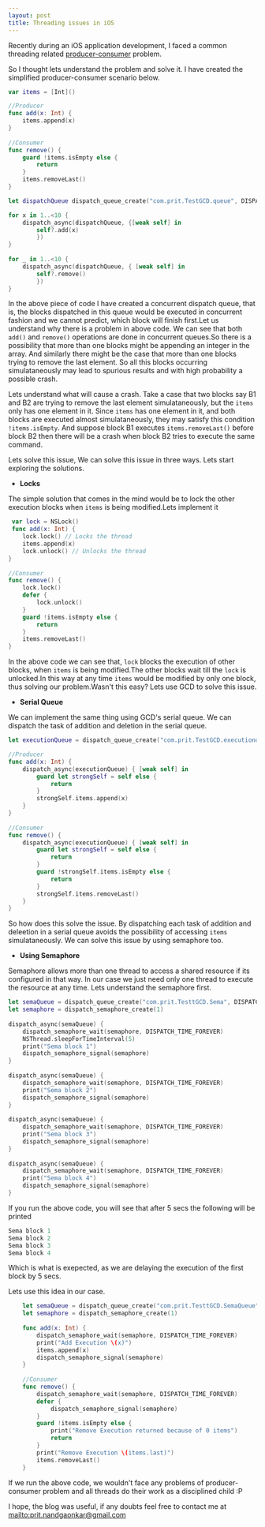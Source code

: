 ```yaml
---
layout: post
title: Threading issues in iOS
---
```


Recently during an iOS application development, I faced a common threading related [producer-consumer](https://en.wikipedia.org/wiki/Producer%E2%80%93consumer_problem) problem. 

So I thought lets understand the problem and solve it. I have created the simplified producer-consumer scenario below.

```swift
var items = [Int]()

//Producer
func add(x: Int) {
    items.append(x)
}
    
//Consumer
func remove() {
    guard !items.isEmpty else {
        return
    }
    items.removeLast()
}

let dispatchQueue dispatch_queue_create("com.prit.TestGCD.queue", DISPATCH_QUEUE_CONCURRENT)

for x in 1..<10 {
    dispatch_async(dispatchQueue, {[weak self] in
        self?.add(x)
        })
}
    
for _ in 1..<10 {
    dispatch_async(dispatchQueue, { [weak self] in
        self?.remove()
        })
}
```

In the above piece of code I have created a concurrent dispatch queue, that is, the blocks dispatched in this queue would be executed in concurrent fashion and we cannot predict, which block will finish first.Let us understand why there is a problem in above code. We can see that both `add()` and `remove()` operations are done in concurrent queues.So there is a possibility that more than one blocks might be appending an integer in the array. And similarly there might be the case that more than one blocks trying to remove the last element. So all this blocks occurring simulataneously may lead to spurious results and with high probability a possible crash. 

Lets understand what will cause a crash. Take a case that two blocks say B1 and B2 are trying to remove the last element simulataneously, but the `items` only has one element in it. Since `items` has one element in it, and both blocks are executed almost simulataneously, they may satisfy this condition `!items.isEmpty`. And suppose block B1 executes `items.removeLast()` before block B2 then there will be a crash when block B2 tries to execute the same command.

Lets solve this issue, We can solve this issue in three ways. Lets start exploring the solutions.

* **Locks**
	
The simple solution that comes in the mind would be to lock the other execution blocks when `items` is being modified.Lets implement it
	
```swift
 var lock = NSLock()
 func add(x: Int) {
    lock.lock() // Locks the thread
    items.append(x)
    lock.unlock() // Unlocks the thread
}
    
//Consumer
func remove() {
    lock.lock()
    defer {
    	lock.unlock()
    }
    guard !items.isEmpty else {
        return
    }
    items.removeLast()
}

```
In the above code we can see that, `lock` blocks the execution of other blocks, when `items` is being modified.The other blocks wait till the `lock` is unlocked.In this way at any time `items` would be modified by only one block, thus solving our problem.Wasn't this easy? Lets use GCD to solve this issue.

* **Serial Queue**

We can implement the same thing using GCD's serial queue. We can dispatch the task of addition and deletion in the serial queue.

```swift
let executionQueue = dispatch_queue_create("com.prit.TestGCD.executionqueue", DISPATCH_QUEUE_SERIAL)

//Producer
func add(x: Int) {
    dispatch_async(executionQueue) { [weak self] in
        guard let strongSelf = self else {
            return
        }
        strongSelf.items.append(x)
    }
}
    
//Consumer
func remove() {
    dispatch_async(executionQueue) { [weak self] in
        guard let strongSelf = self else {
            return
        }
        guard !strongSelf.items.isEmpty else {
            return
        }
        strongSelf.items.removeLast()
    }
}

```

So how does this solve the issue. By dispatching each task of addition and deleetion in a serial queue avoids the possibility of accessing `items` simulataneously.
We can solve this issue by using semaphore too. 

* **Using Semaphore**

Semaphore allows more than one thread to access a shared resource if its configured in that way. In our case we just need only one thread to execute the resource at any time. Lets understand the semaphore first.

```swift
let semaQueue = dispatch_queue_create("com.prit.TesttGCD.Sema", DISPATCH_QUEUE_CONCURRENT)
let semaphore = dispatch_semaphore_create(1)
    
dispatch_async(semaQueue) {
    dispatch_semaphore_wait(semaphore, DISPATCH_TIME_FOREVER)
    NSThread.sleepForTimeInterval(5)
    print("Sema block 1")
    dispatch_semaphore_signal(semaphore)
}
    
dispatch_async(semaQueue) {
    dispatch_semaphore_wait(semaphore, DISPATCH_TIME_FOREVER)
    print("Sema block 2")
    dispatch_semaphore_signal(semaphore)
}
    
dispatch_async(semaQueue) {
    dispatch_semaphore_wait(semaphore, DISPATCH_TIME_FOREVER)
    print("Sema block 3")
    dispatch_semaphore_signal(semaphore)
}
    
dispatch_async(semaQueue) {
    dispatch_semaphore_wait(semaphore, DISPATCH_TIME_FOREVER)
    print("Sema block 4")
    dispatch_semaphore_signal(semaphore)
}
```

If you run the above code, you will see that after 5 secs the following will be printed

```swift
Sema block 1
Sema block 2
Sema block 3
Sema block 4
```	
Which is what is exepected, as we are delaying the execution of the first block by 5 secs.

Lets use this idea in our case.

```swift
    let semaQueue = dispatch_queue_create("com.prit.TesttGCD.SemaQueue", DISPATCH_QUEUE_CONCURRENT)
    let semaphore = dispatch_semaphore_create(1)
   
    func add(x: Int) {
        dispatch_semaphore_wait(semaphore, DISPATCH_TIME_FOREVER)
        print("Add Execution \(x)")
        items.append(x)
        dispatch_semaphore_signal(semaphore)
    }
    
    //Consumer
    func remove() {
        dispatch_semaphore_wait(semaphore, DISPATCH_TIME_FOREVER)
        defer {
            dispatch_semaphore_signal(semaphore)
        }
        guard !items.isEmpty else {
            print("Remove Execution returned because of 0 items")
            return
        }
        print("Remove Execution \(items.last)")
        items.removeLast()
    }  
```


If we run the above code, we wouldn't face any problems of producer-consumer problem and all threads do their work as a disciplined child :P

I hope, the blog was useful, if any doubts feel free to contact me at <mailto:prit.nandgaonkar@gmail.com>